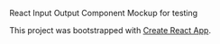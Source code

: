 React Input Output Component Mockup for testing

This project was bootstrapped with [Create React App](https://github.com/facebookincubator/create-react-app).

